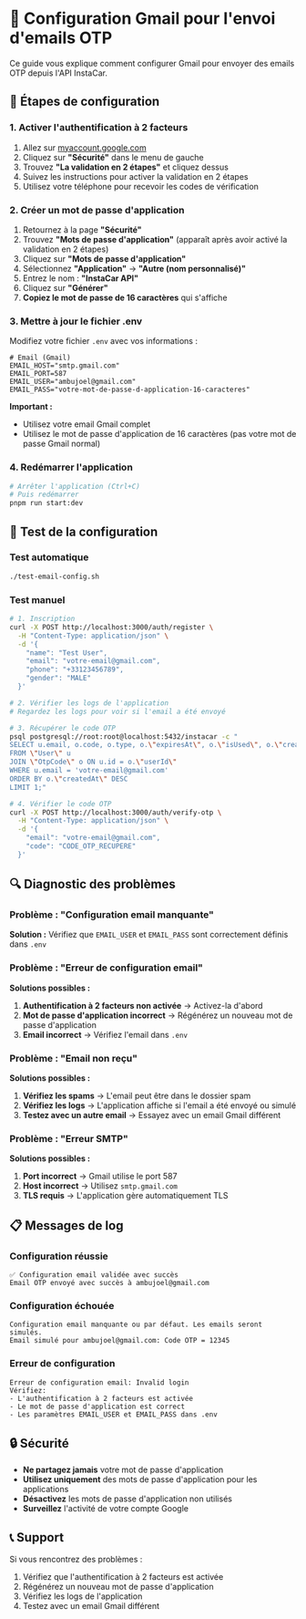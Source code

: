 # 📧 Configuration Gmail pour l'envoi d'emails OTP

Ce guide vous explique comment configurer Gmail pour envoyer des emails OTP depuis l'API InstaCar.

## 🔧 Étapes de configuration

### 1. Activer l'authentification à 2 facteurs

1. Allez sur [myaccount.google.com](https://myaccount.google.com)
2. Cliquez sur **"Sécurité"** dans le menu de gauche
3. Trouvez **"La validation en 2 étapes"** et cliquez dessus
4. Suivez les instructions pour activer la validation en 2 étapes
5. Utilisez votre téléphone pour recevoir les codes de vérification

### 2. Créer un mot de passe d'application

1. Retournez à la page **"Sécurité"**
2. Trouvez **"Mots de passe d'application"** (apparaît après avoir activé la validation en 2 étapes)
3. Cliquez sur **"Mots de passe d'application"**
4. Sélectionnez **"Application"** → **"Autre (nom personnalisé)"**
5. Entrez le nom : **"InstaCar API"**
6. Cliquez sur **"Générer"**
7. **Copiez le mot de passe de 16 caractères** qui s'affiche

### 3. Mettre à jour le fichier .env

Modifiez votre fichier `.env` avec vos informations :

```env
# Email (Gmail)
EMAIL_HOST="smtp.gmail.com"
EMAIL_PORT=587
EMAIL_USER="ambujoel@gmail.com"
EMAIL_PASS="votre-mot-de-passe-d-application-16-caracteres"
```

**Important :** 
- Utilisez votre email Gmail complet
- Utilisez le mot de passe d'application de 16 caractères (pas votre mot de passe Gmail normal)

### 4. Redémarrer l'application

```bash
# Arrêter l'application (Ctrl+C)
# Puis redémarrer
pnpm run start:dev
```

## 🧪 Test de la configuration

### Test automatique
```bash
./test-email-config.sh
```

### Test manuel
```bash
# 1. Inscription
curl -X POST http://localhost:3000/auth/register \
  -H "Content-Type: application/json" \
  -d '{
    "name": "Test User",
    "email": "votre-email@gmail.com",
    "phone": "+33123456789",
    "gender": "MALE"
  }'

# 2. Vérifier les logs de l'application
# Regardez les logs pour voir si l'email a été envoyé

# 3. Récupérer le code OTP
psql postgresql://root:root@localhost:5432/instacar -c "
SELECT u.email, o.code, o.type, o.\"expiresAt\", o.\"isUsed\", o.\"createdAt\" 
FROM \"User\" u 
JOIN \"OtpCode\" o ON u.id = o.\"userId\" 
WHERE u.email = 'votre-email@gmail.com' 
ORDER BY o.\"createdAt\" DESC 
LIMIT 1;"

# 4. Vérifier le code OTP
curl -X POST http://localhost:3000/auth/verify-otp \
  -H "Content-Type: application/json" \
  -d '{
    "email": "votre-email@gmail.com",
    "code": "CODE_OTP_RECUPERE"
  }'
```

## 🔍 Diagnostic des problèmes

### Problème : "Configuration email manquante"
**Solution :** Vérifiez que `EMAIL_USER` et `EMAIL_PASS` sont correctement définis dans `.env`

### Problème : "Erreur de configuration email"
**Solutions possibles :**
1. **Authentification à 2 facteurs non activée** → Activez-la d'abord
2. **Mot de passe d'application incorrect** → Régénérez un nouveau mot de passe d'application
3. **Email incorrect** → Vérifiez l'email dans `.env`

### Problème : "Email non reçu"
**Solutions possibles :**
1. **Vérifiez les spams** → L'email peut être dans le dossier spam
2. **Vérifiez les logs** → L'application affiche si l'email a été envoyé ou simulé
3. **Testez avec un autre email** → Essayez avec un email Gmail différent

### Problème : "Erreur SMTP"
**Solutions possibles :**
1. **Port incorrect** → Gmail utilise le port 587
2. **Host incorrect** → Utilisez `smtp.gmail.com`
3. **TLS requis** → L'application gère automatiquement TLS

## 📋 Messages de log

### Configuration réussie
```
✅ Configuration email validée avec succès
Email OTP envoyé avec succès à ambujoel@gmail.com
```

### Configuration échouée
```
Configuration email manquante ou par défaut. Les emails seront simulés.
Email simulé pour ambujoel@gmail.com: Code OTP = 12345
```

### Erreur de configuration
```
Erreur de configuration email: Invalid login
Vérifiez:
- L'authentification à 2 facteurs est activée
- Le mot de passe d'application est correct
- Les paramètres EMAIL_USER et EMAIL_PASS dans .env
```

## 🔒 Sécurité

- **Ne partagez jamais** votre mot de passe d'application
- **Utilisez uniquement** des mots de passe d'application pour les applications
- **Désactivez** les mots de passe d'application non utilisés
- **Surveillez** l'activité de votre compte Google

## 📞 Support

Si vous rencontrez des problèmes :
1. Vérifiez que l'authentification à 2 facteurs est activée
2. Régénérez un nouveau mot de passe d'application
3. Vérifiez les logs de l'application
4. Testez avec un email Gmail différent 